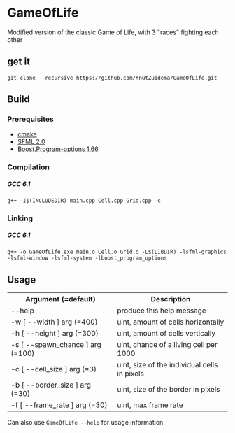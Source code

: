 # GameOfLife
Modified version of the classic Game of Life, with 3 "races" fighting each other

## get it

`git clone --recursive https://github.com/KnutZuidema/GameOfLife.git`

## Build

### Prerequisites

*   [cmake](#)
*   [SFML 2.0](https://www.sfml-dev.org/)
*   [Boost.Program-options 1.66](http://www.boost.org/doc/libs/1_66_0/doc/html/program_options.html)

### Compilation

##### GCC 6.1

`g++ -I$(INCLUDEDIR) main.cpp Cell.cpp Grid.cpp -c`

### Linking

##### GCC 6.1

`g++ -o GameOfLife.exe main.o Cell.o Grid.o -L$(LIBDIR) -lsfml-graphics -lsfml-window -lsfml-system -lboost_program_options`

## Usage

<table>
<tr><th>Argument (=default)</th><th>Description</th></tr>
<tr><td>--help</td><td>produce this help message</td></tr>
<tr><td>-w [ --width ] arg (=400)</td><td>uint, amount of cells horizontally</td></tr>
<tr><td>-h [ --height ] arg (=300)</td><td>uint, amount of cells vertically</td></tr>
<tr><td>-s [ --spawn_chance ] arg (=100)</td><td>uint, chance of a living cell per 1000</td></tr>
<tr><td>-c [ --cell_size ] arg (=3)</td><td>uint, size of the individual cells in pixels</td></tr>
<tr><td>-b [ --border_size ] arg (=30)</td><td>uint, size of the border in pixels</td></tr>
<tr><td>-f [ --frame_rate ] arg (=30)</td><td>uint, max frame rate</td></tr>
</table>

Can also use <code>GameOfLife --help</code> for usage information.
